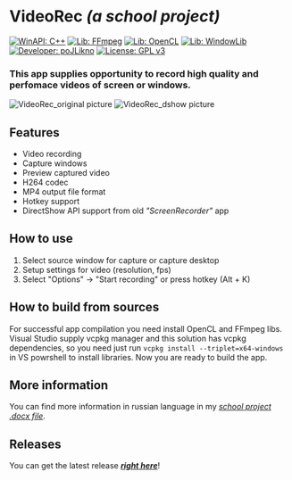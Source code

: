 # **VideoRec** *(a school project)* #

[![WinAPI: C++](https://img.shields.io/badge/WinAPI-C++-blue)](https://learn.microsoft.com/ru-ru/windows/win32/api/)  [![Lib: FFmpeg](https://img.shields.io/badge/Lib-FFmpeg-green)](https://www.ffmpeg.org/)  [![Lib: OpenCL](https://img.shields.io/badge/Lib-OpenCL-orange)](https://www.khronos.org/opencl/)  [![Lib: WindowLib](https://img.shields.io/badge/Lib-WindowLib-aqua)](https://github.com/poJLikno/WindowLib)  [![Developer: poJLikno](https://img.shields.io/badge/Developer-poJLikno-red)](https://github.com/poJLikno)  [![License: GPL v3](https://img.shields.io/badge/License-GPLv3-purple)](https://www.gnu.org/licenses/gpl-3.0)

### This app supplies opportunity to record high quality and perfomace videos of screen or windows. ###

![VideoRec_original picture](https://github.com/user-attachments/assets/3c6d9ffd-81d3-499d-88a9-1b28b22ed050)
![VideoRec_dshow picture](https://github.com/user-attachments/assets/ce137c98-661b-4f88-ac86-6ceaaf3aafa2)

## Features ##
* Video recording
* Capture windows
* Preview captured video
* H264 codec 
* MP4 output file format
* Hotkey support
* DirectShow API support from old *"ScreenRecorder"* app

## How to use ##
1. Select source window for capture or capture desktop
2. Setup settings for video (resolution, fps)
3. Select "Options" -> "Start recording" or press hotkey (Alt + K)

## How to build from sources ##
For successful app compilation you need install OpenCL and FFmpeg libs.
Visual Studio supply vcpkg manager and this solution has vcpkg dependencies, so you need just run `vcpkg install --triplet=x64-windows` in VS powrshell to install libraries.
Now you are ready to build the app.

## More information ##
You can find more information in russian language in my *[school project .docx file](https://docs.google.com/document/d/1Acz6KpHh8o7UEKdiUX9S0lwbHd2BfUYzEftklc-Ur8o/edit?usp=sharing)*.

## Releases ##
You can get the latest release ***[right here](https://github.com/poJLikno/VideoRec/releases)***!
